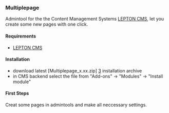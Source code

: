 ### Multiplepage

Admintool for the the Content Management Systems [LEPTON CMS][1], let you create some new pages with one click.


#### Requirements

* [LEPTON CMS][1]

#### Installation

* download latest [Multiplepage_x.xx.zip] [3] installation archive
* in CMS backend select the file from "Add-ons" -> "Modules" -> "Install module"

#### First Steps

Creat some pages in admintools and make all neccessary settings.

[1]: http://lepton-cms.org "LEPTON CMS"
[3]: http://www.lepton-cms.com/lepador/admintools/multiplepage.php